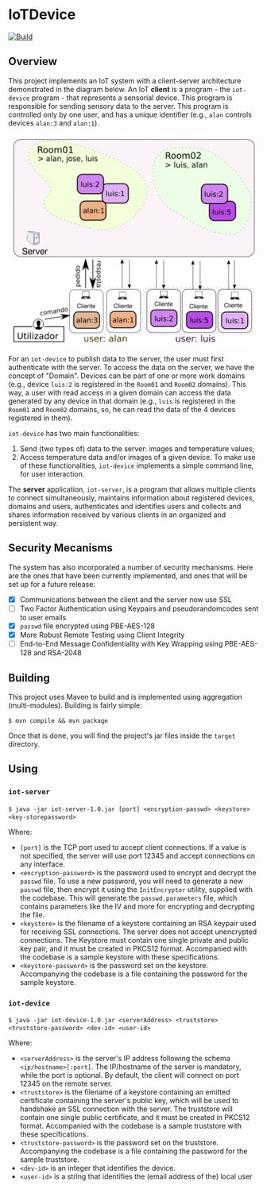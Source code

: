 # IoTDevice
[![Build](https://github.com/shodanwashere/IoTDevice/actions/workflows/main.yml/badge.svg)](https://github.com/shodanwashere/IoTDevice/actions/workflows/main.yml)
## Overview
This project implements an IoT system with a client-server architecture demonstrated in the diagram below.
An IoT **client** is a program - the `iot-device` program - that represents a sensorial device. This program is responsible for sending sensory data to the server. This program is controlled only by one user, and has a unique identifier (e.g., `alan` controls devices `alan:3` and `alan:1`).

![fig1](./fig1.png)

For an `iot-device` to publish data to the server, the user must first authenticate with the server. To access the data on the server, we have the concept of "Domain". Devices can be part of one or more work domains (e.g., device `luis:2` is registered in the `Room01` and `Room02` domains). This way, a user with read access in a given domain can access the data generated by any device in that domain (e.g., `luis` is registered in the `Room01` and `Room02` domains, so, he can read the data of the 4 devices registered in them).

`iot-device` has two main functionalities:
1. Send (two types of) data to the server: images and temperature values;
2. Access temperature data and/or images of a given device.
To make use of these functionalities, `iot-device` implements a simple command line, for user interaction.

The **server** application, `iot-server`, is a program that allows multiple clients to connect simultaneously, maintains information about registered devices, domains and users, authenticates and identifies users and collects and shares information received by various clients in an organized and persistent way.

## Security Mecanisms
The system has also incorporated a number of security mechanisms. Here are the ones that have been currently implemented, and ones that will be set up for a future release:
- [x] Communications between the client and the server now use SSL
- [ ] Two Factor Authentication using Keypairs and pseudorandomcodes sent to user emails
- [x] `passwd` file encrypted using PBE-AES-128
- [x] More Robust Remote Testing using Client Integrity
- [ ] End-to-End Message Confidentiality with Key Wrapping using PBE-AES-128 and RSA-2048

## Building
This project uses Maven to build and is implemented using aggregation (multi-modules). Building is fairly simple:

```
$ mvn compile && mvn package
```

Once that is done, you will find the project's jar files inside the `target` directory.

## Using
### `iot-server`

```
$ java -jar iot-server-1.0.jar [port] <encryption-passwd> <keystore> <key-storepassword>
```
Where:
- `[port]` is the TCP port used to accept client connections. If a value is not specified, the server will use port 12345 and accept connections on any interface.
- `<encryption-password>` is the password used to encrypt and decrypt the `passwd` file. To use a new password, you will need to generate a new `passwd` file, then encrypt it using the `InitEncryptor` utility, supplied with the codebase. This will generate the `passwd.parameters` file, which contains parameters like the IV and more for encrypting and decrypting the file.
- `<keystore>` is the filename of a keystore containing an RSA keypair used for receiving SSL connections. The server does not accept unencrypted connections. The Keystore must contain one single private and public key pair, and it must be created in PKCS12 format. Accompanied with the codebase is a sample keystore with these specifications.
- `<keystore-password>` is the password set on the keystore. Accompanying the codebase is a file containing the password for the sample keystore.

### `iot-device`

```
$ java -jar iot-device-1.0.jar <serverAddress> <truststore> <truststore-password> <dev-id> <user-id>
```
Where:
- `<serverAddress>` is the server's IP address following the schema `<ip/hostname>[:port]`. The IP/hostname of the server is mandatory, while the port is optional. By default, the client will connect on port 12345 on the remote server.
- `<truststore>` is the filename of a keystore containing an emitted certificate containing the server's public key, which will be used to handshake an SSL connection with the server. The truststore will contain one single public certificate, and it must be created in PKCS12 format. Accompanied with the codebase is a sample truststore with these specifications.
- `<truststore-password>` is the password set on the truststore. Accompanying the codebase is a file containing the password for the sample truststore.
- `<dev-id>` is an integer that identifies the device.
- `<user-id>` is a string that identifies the (email address of the) local user
